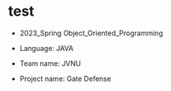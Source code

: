 # test

- 2023_Spring Object_Oriented_Programming
- Language: JAVA

- Team name: JVNU

- Project name: Gate Defense
